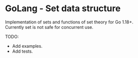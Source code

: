 # GoLang - Set data structure
Implementation of sets and functions of set theory for Go 1.18+.
<br>Currently set is not safe for concurrent use.

TODO:
-  Add examples.
- Add tests.
